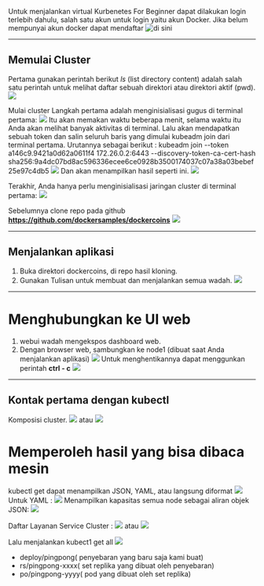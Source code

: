 
Untuk menjalankan virtual Kurbenetes For Beginner dapat dilakukan login terlebih dahulu, salah satu akun untuk login yaitu akun Docker. Jika belum mempunyai akun docker dapat mendaftar ![di sini](https://github.com/XabaraNeanthal/UAS-Responsi-Praktikum-TCC/blob/master/gambar-01.png)

___

## Memulai Cluster
Pertama gunakan perintah berikut *ls* (list directory content) adalah salah satu perintah untuk melihat daftar sebuah direktori atau direktori aktif (pwd).
![](https://github.com/XabaraNeanthal/UAS-Responsi-Praktikum-TCC/blob/master/gambar-02.png)

Mulai cluster
Langkah pertama adalah menginisialisasi gugus di terminal pertama:
![](https://github.com/XabaraNeanthal/UAS-Responsi-Praktikum-TCC/blob/master/gambar-03.png)
Itu akan memakan waktu beberapa menit, selama waktu itu Anda akan melihat banyak aktivitas di terminal.
Lalu akan mendapatkan sebuah token dan salin seluruh baris yang dimulai kubeadm join dari terminal pertama.
Urutannya sebagai berikut : kubeadm join --token a146c9.9421a0d62a0611f4 172.26.0.2:6443 --discovery-token-ca-cert-hash sha256:9a4dc07bd8ac596336ecee6ce0928b3500174037c07a38a03bebef25e97c4db5
![](https://github.com/XabaraNeanthal/UAS-Responsi-Praktikum-TCC/blob/master/gambar-04.png)
Dan akan menampilkan hasil seperti ini.
![](https://github.com/XabaraNeanthal/UAS-Responsi-Praktikum-TCC/blob/master/gambar-4.1.png)

Terakhir, Anda hanya perlu menginisialisasi jaringan cluster di terminal pertama:
![](https://github.com/XabaraNeanthal/UAS-Responsi-Praktikum-TCC/blob/master/gambar-05.png)

Sebelumnya clone repo pada github **https://github.com/dockersamples/dockercoins**
![](https://github.com/XabaraNeanthal/UAS-Responsi-Praktikum-TCC/blob/master/gambar-06.png)

___

## Menjalankan aplikasi
1. Buka direktori dockercoins, di repo hasil kloning.
2. Gunakan Tulisan untuk membuat dan menjalankan semua wadah.
![](https://github.com/XabaraNeanthal/UAS-Responsi-Praktikum-TCC/blob/master/gambar-07.png)

___

# Menghubungkan ke UI web
1. webui wadah mengekspos dashboard web.
2. Dengan browser web, sambungkan ke node1 (dibuat saat Anda menjalankan aplikasi)
![](https://github.com/XabaraNeanthal/UAS-Responsi-Praktikum-TCC/blob/master/gambar-08.png)
Untuk menghentikannya dapat menggunkan perintah **ctrl - c**
![](https://github.com/XabaraNeanthal/UAS-Responsi-Praktikum-TCC/blob/master/gambar-09.png)

___

## Kontak pertama dengan kubectl
Komposisi cluster.
![](https://github.com/XabaraNeanthal/UAS-Responsi-Praktikum-TCC/blob/master/gambar-10.png)
atau
![](https://github.com/XabaraNeanthal/UAS-Responsi-Praktikum-TCC/blob/master/gambar-11.png)

# Memperoleh hasil yang bisa dibaca mesin
kubectl get dapat menampilkan JSON, YAML, atau langsung diformat
![](https://github.com/XabaraNeanthal/UAS-Responsi-Praktikum-TCC/blob/master/gambar-12.png)
Untuk YAML :
![](https://github.com/XabaraNeanthal/UAS-Responsi-Praktikum-TCC/blob/master/gambar-13.png)
Menampilkan kapasitas semua node sebagai aliran objek JSON:
![](https://github.com/XabaraNeanthal/UAS-Responsi-Praktikum-TCC/blob/master/gambar-14.png)

Daftar Layanan Service Cluster :
![](https://github.com/XabaraNeanthal/UAS-Responsi-Praktikum-TCC/blob/master/gambar-15.png)
atau
![](https://github.com/XabaraNeanthal/UAS-Responsi-Praktikum-TCC/blob/master/gambar-15.1.png)

Lalu menjalankan kubect1 get all
![](https://github.com/XabaraNeanthal/UAS-Responsi-Praktikum-TCC/blob/master/gambar-20.png)
* deploy/pingpong( penyebaran yang baru saja kami buat)
* rs/pingpong-xxxx( set replika yang dibuat oleh penyebaran)
* po/pingpong-yyyy( pod yang dibuat oleh set replika)

